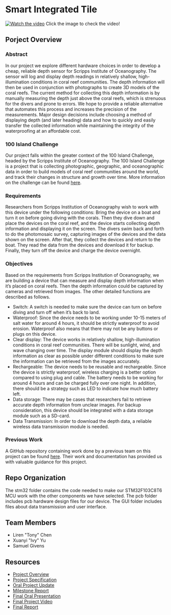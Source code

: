 # Smart Integrated Tile
[![Watch the video](https://img.youtube.com/vi/h8bNhePN9Oc/maxresdefault.jpg)](https://youtu.be/h8bNhePN9Oc)
Click the image to check the video!
## Porject Overview
### Abstract
In our project we explore different hardware choices in order to develop a cheap, reliable depth sensor for Scripps Institute of Oceanography. The sensor will log and display depth readings in relatively shallow, high-illumination conditions in coral reef communities. The depth information will then be used in conjunction with photographs to create 3D models of the coral reefs. The current method for collecting this depth information is by manually measuring the depth just above the coral reefs, which is strenuous for the divers and prone to errors. We hope to provide a reliable alternative that automates this process and increases the precision of the measurements. Major design decisions include choosing a method of displaying depth (and later heading) data and how to quickly and easily transfer the collected information while maintaining the integrity of the waterproofing at an affordable cost.

### 100 Island Challenge
Our project falls within the greater context of the 100 Island Challenge, headed by the Scripps Institute of Oceanography. The 100 Island Challenge is a project that is collecting photographic, geographic, and oceanographic data in order to build models of coral reef communities around the world, and track their changes in structure and growth over time. More information on the challenge can be found [here](http://100islandchallenge.org/).

### Requirements
Researchers from Scripps Institution of Oceanography wish to work with this device under the following conditions: Bring the device on a boat and turn it on before going diving with the corals. Then they dive down and place the devices on the coral reef, and the device starts collecting depth information and displaying it on the screen. The divers swim back and forth to do the photomosaic survey, capturing images of the devices and the data shown on the screen. After that, they collect the devices and return to the boat. They read the data from the devices and download it for backup. Finally, they turn off the device and charge the device overnight.

### Objectives
Based on the requirements from Scripps Institution of Oceanography, we are building a device that can measure and display depth information when it’s placed on coral reefs. Then the depth information could be captured by cameras and retrieved from images. The other detailed functions are described as follows.
* Switch: A switch is needed to make sure the device can turn on before diving and turn off when it’s back to land. 
* Waterproof: Since the device needs to be working under 10-15 meters of salt water for around 4 hours, it should be strictly waterproof to avoid erosion. Waterproof also means that there may not be any buttons or plugs on this device.
* Clear display: The device works in relatively shallow, high-illumination conditions in coral reef communities. There will be sunlight, wind, and wave changing over time. The display module should display the depth information as clear as possible under different conditions to make sure the information can be retrieved from the images accurately.
* Rechargeable: The device needs to be reusable and rechargeable. Since the device is strictly waterproof, wireless charging is a better option compared to using plug and cable. The battery needs to be working for around 4 hours and can be charged fully over one night. In addition, there should be a strategy such as LED to indicate how much battery left.
* Data storage: There may be cases that researchers fail to retrieve accurate depth information from unclear images. For backup consideration, this device should be integrated with a data storage module such as a SD-card.
* Data Transmission: In order to download the depth data, a reliable wireless data transmission module is needed.

### Previous Work
A GitHub repository containing work done by a previous team on this project can be found [here](https://github.com/UCSD-E4E/coral-reef-mapping). Their work and documentation has provided us with valuable guidance for this project.

## Repo Organization
The stm32 folder contains the code needed to make our STM32F103C8T6 MCU work with the other components we have selected. The pcb folder includes pcb hardware design files for our device. The GUI folder includes files about data transmission and user interface.

## Team Members
* Liren "Tony" Chen
* Xuanyi "Ivy" Yu
* Samuel Givens

## Resources
* [Project Overview](https://drive.google.com/open?id=1Pus6sJ2qkKndr-W4F6nYFhtnWSXx7cwhct0EHbMCYVM)
* [Project Specification](https://drive.google.com/open?id=1e_64vk2hLm1WlwG5i0ryWBhBv_sy5NsdDfYOwhg4feA)
* [Oral Project Update](https://drive.google.com/open?id=1aEZSikz7JAXXPAU3vB3pFT56Vzhgw5z4WsIUU1GbcwE)
* [Milestone Report](https://drive.google.com/open?id=1EIhdwy2Vkavuux3ikYEyF9vRjz64th1LstWmFr8qIqA)
* [Final Oral Presentation](https://drive.google.com/open?id=1kZK5IM6NcCPRbsSYnko_ywsIkHWHUEnm4WjG7Nfi0os)
* [Final Project Video]()
* [Final Report](https://drive.google.com/open?id=1XefbvaYMcaKPTqKhkapIGFox0DjAbMtDtrPGPohWkk4)
